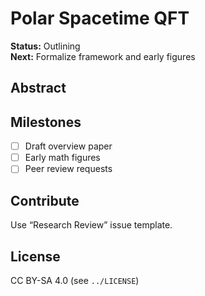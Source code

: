 # Polar Spacetime QFT

**Status:** Outlining  
**Next:** Formalize framework and early figures

## Abstract
<short abstract>

## Milestones
- [ ] Draft overview paper
- [ ] Early math figures
- [ ] Peer review requests

## Contribute
Use “Research Review” issue template.

## License
CC BY-SA 4.0 (see `../LICENSE`)

